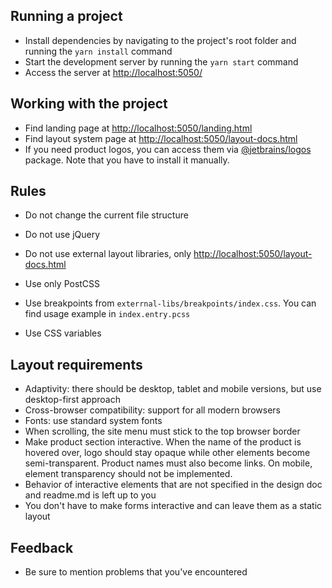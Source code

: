## Running a project
- Install dependencies by navigating to the project's root folder and running the `yarn install` command
- Start the development server by running the `yarn start` command
- Access the server at [http://localhost:5050/](http://localhost:5050/)

## Working with the project
- Find landing page at [http://localhost:5050/landing.html](http://localhost:5050/landing.html)
- Find layout system page at [http://localhost:5050/layout-docs.html](http://localhost:5050/layout-docs.html)
- If you need product logos, you can access them via [@jetbrains/logos](https://www.npmjs.com/package/@jetbrains/logos) package. Note that you have to install it manually.

## Rules
- Do not change the current file structure
- Do not use jQuery
- Do not use external layout libraries, only [http://localhost:5050/layout-docs.html](http://localhost:5050/layout-docs.html)


- Use only PostCSS
- Use breakpoints from `exterrnal-libs/breakpoints/index.css`. You can find usage example in `index.entry.pcss`
- Use CSS variables

## Layout requirements 
- Adaptivity: there should be desktop, tablet and mobile versions, but use desktop-first approach
- Cross-browser compatibility: support for all modern browsers
- Fonts: use standard system fonts
- When scrolling, the site menu must stick to the top browser border
- Make product section interactive. When the name of the product is hovered over, logo should stay opaque while other elements become semi-transparent. Product names must also become links. On mobile, element transparency should not be implemented. 
- Behavior of interactive elements that are not specified in the design doc and readme.md is left up to you
- You don't have to make forms interactive and can leave them as a static layout

## Feedback
- Be sure to mention problems that you've encountered
